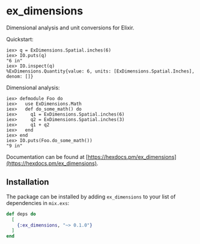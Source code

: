 # ex_dimensions

Dimensional analysis and unit conversions for Elixir.

Quickstart:

```
iex> q = ExDimensions.Spatial.inches(6)
iex> IO.puts(q)
"6 in"
iex> IO.inspect(q)
%ExDimensions.Quantity{value: 6, units: [ExDimensions.Spatial.Inches], denom: []}
```

Dimensional analysis:

```
iex> defmodule Foo do 
iex>   use ExDimensions.Math
iex>   def do_some_math() do
iex>     q1 = ExDimensions.Spatial.inches(6)
iex>     q2 = ExDimensions.Spatial.inches(3)
iex>     q1 + q2
iex>   end
iex> end
iex> IO.puts(Foo.do_some_math())
"9 in"
```

Documentation can be found at [https://hexdocs.pm/ex_dimensions](https://hexdocs.pm/ex_dimensions).

## Installation

The package can be installed by adding `ex_dimensions` to your 
list of dependencies in `mix.exs`:

```elixir
def deps do
  [
    {:ex_dimensions, "~> 0.1.0"}
  ]
end
```
